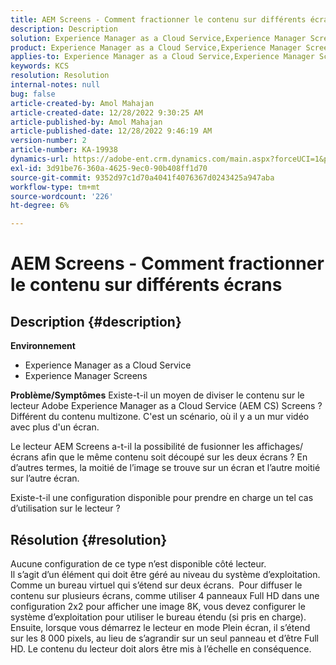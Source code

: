 ```yaml
---
title: AEM Screens - Comment fractionner le contenu sur différents écrans
description: Description
solution: Experience Manager as a Cloud Service,Experience Manager Screens
product: Experience Manager as a Cloud Service,Experience Manager Screens
applies-to: Experience Manager as a Cloud Service,Experience Manager Screens
keywords: KCS
resolution: Resolution
internal-notes: null
bug: false
article-created-by: Amol Mahajan
article-created-date: 12/28/2022 9:30:25 AM
article-published-by: Amol Mahajan
article-published-date: 12/28/2022 9:46:19 AM
version-number: 2
article-number: KA-19938
dynamics-url: https://adobe-ent.crm.dynamics.com/main.aspx?forceUCI=1&pagetype=entityrecord&etn=knowledgearticle&id=06a9f43e-9286-ed11-81ac-6045bd006e5a
exl-id: 3d91be76-360a-4625-9ec0-90b408ff1d70
source-git-commit: 9352d97c1d70a4041f4076367d0243425a947aba
workflow-type: tm+mt
source-wordcount: '226'
ht-degree: 6%

---
```


# AEM Screens - Comment fractionner le contenu sur différents écrans

## Description {#description}

<b>Environnement</b>
- Experience Manager as a Cloud Service
- Experience Manager Screens



<b>Problème/Symptômes</b>
Existe-t-il un moyen de diviser le contenu sur le lecteur Adobe Experience Manager as a Cloud Service (AEM CS) Screens ? Différent du contenu multizone. C&#39;est un scénario, où il y a un mur vidéo avec plus d&#39;un écran.

Le lecteur AEM Screens a-t-il la possibilité de fusionner les affichages/écrans afin que le même contenu soit découpé sur les deux écrans ? En d’autres termes, la moitié de l’image se trouve sur un écran et l’autre moitié sur l’autre écran.

Existe-t-il une configuration disponible pour prendre en charge un tel cas d’utilisation sur le lecteur ?


## Résolution {#resolution}

Aucune configuration de ce type n’est disponible côté lecteur.<br>
Il s’agit d’un élément qui doit être géré au niveau du système d’exploitation. Comme un bureau virtuel qui s’étend sur deux écrans. 
Pour diffuser le contenu sur plusieurs écrans, comme utiliser 4 panneaux Full HD dans une configuration 2x2 pour afficher une image 8K, vous devez configurer le système d’exploitation pour utiliser le bureau étendu (si pris en charge). Ensuite, lorsque vous démarrez le lecteur en mode Plein écran, il s’étend sur les 8 000 pixels, au lieu de s’agrandir sur un seul panneau et d’être Full HD. Le contenu du lecteur doit alors être mis à l’échelle en conséquence.
